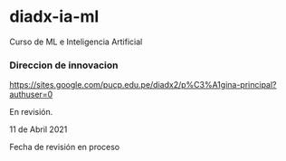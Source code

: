# diadx-ia-ml

Curso de ML e Inteligencia Artificial 

### Direccion de innovacion
https://sites.google.com/pucp.edu.pe/diadx2/p%C3%A1gina-principal?authuser=0

En revisión.

11 de Abril 2021

Fecha de revisión en proceso
